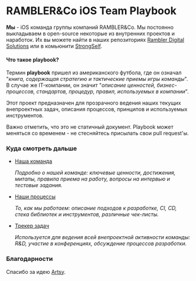 # RAMBLER&Co iOS Team Playbook

**Мы** - iOS команда группы компаний RAMBLER&Co. Мы постоянно выкладываем в open-source некоторые из внутренних проектов и наработок. Их вы можете найти в наших репозиториях [Rambler Digital Solutions](https://github.com/rambler-digital-solutions) или в комьюнити [StrongSelf](https://github.com/strongself). 

#### Что такое playbook?

Термин **playbook** пришел из американского футбола, где он означал "*книга, содержащая стратегию и тактические приемы игры команды*". В случае же IT-компании, он значит "*описание ценностей, бизнес-процессов, стандартов, процедур, правил, используемых в компании*".

Этот проект предназначен для прозрачного ведения наших текущих внепроектных задач, описания процессов, принципов и используемых инструментов.

Важно отметить, что это не статичный документ. Playbook может меняться со временем - не стесняйтесь присылать свои pull request'ы.

### Куда смотреть дальше

- [Наша команда](/team/README.md)

  *Подробно о нашей команде: ключевые ценности, достижения, митапы, правила приема на работу, вопросы на интервью и тестовые задания.* 

- [Наши процессы](/processes/README.md)

  *То, как мы работаем: описание подходов к разработке, CI, CD, стека библиотек и инструментов, различные чек-листы.*
  
- [Трекер задач](https://github.com/rambler-ios/team/issues)

  *Используется для ведения всей внепроектной активности команды: R&D, участие в конференциях, обсуждение процессов разработки.* 
  
### Благодарности

Спасибо за идею [Artsy](https://github.com/artsy/mobile).
